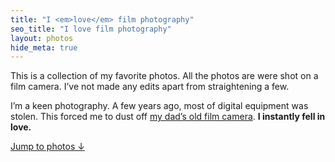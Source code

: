 ```yaml
---
title: "I <em>love</em> film photography"
seo_title: "I love film photography"
layout: photos
hide_meta: true
---
```


<p class="lead">This is a collection of my favorite photos. All the photos are were shot on a film camera. I’ve not made any edits apart from straightening a few.</p>

I’m a keen photography. A few years ago, most of digital equipment was stolen. This forced me to dust off [my dad’s old film camera](/uses/#photography). **I instantly fell in love.**

<p><a href="#photos" class="button">Jump to photos ↓</a></p>